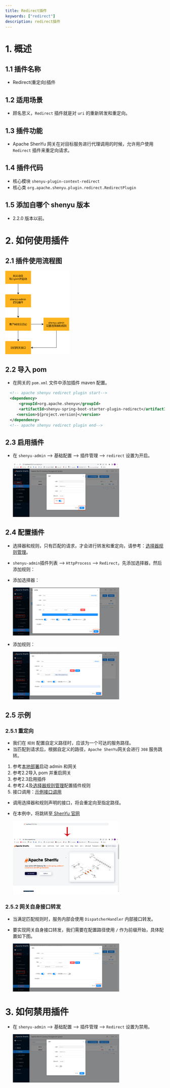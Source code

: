 ```yaml
---
title: Redirect插件
keywords: ["redirect"]
description: redirect插件
---
```


# 1. 概述

## 1.1 插件名称
- Redirect(重定向)插件

## 1.2 适用场景
- 顾名思义，`Redirect` 插件就是对 `uri` 的重新转发和重定向。

## 1.3 插件功能
- Apache ShenYu 网关在对目标服务进行代理调用的时候，允许用户使用 `Redirect` 插件来重定向请求。

## 1.4 插件代码
- 核心模块 ```shenyu-plugin-context-redirect```
- 核心类 ```org.apache.shenyu.plugin.redirect.RedirectPlugin```

## 1.5 添加自哪个 shenyu 版本
- 2.2.0 版本以前。

# 2. 如何使用插件

## 2.1 插件使用流程图

<img align=bottom src="../../../../../../static/img/shenyu/plugin/redirect/redirect-procedure-zh.png" width="40%" height="30%" />

## 2.2 导入 pom
- 在网关的 `pom.xml` 文件中添加插件 maven 配置。
```xml
  <!-- apache shenyu redirect plugin start-->
  <dependency>
      <groupId>org.apache.shenyu</groupId>
      <artifactId>shenyu-spring-boot-starter-plugin-redirect</artifactId>
     <version>${project.version}</version>
  </dependency>
  <!-- apache shenyu redirect plugin end-->
```

## 2.3 启用插件
- 在 `shenyu-admin` --> 基础配置 --> 插件管理 --> `redirect` 设置为开启。

  <img align=bottom src="../../../../../../static/img/shenyu/plugin/redirect/redirect-plugin-enable-zh.png" width="70%" height="60%" />

## 2.4 配置插件
- 选择器和规则，只有匹配的请求，才会进行转发和重定向，请参考：[选择器规则管理](../../user-guide/admin-usage/selector-and-rule)。
- `shenyu-admin`插件列表 --> `HttpProcess` --> `Redirect`，先添加选择器，然后添加规则：
- 添加选择器：

  <img align=bottom src="../../../../../../static/img/shenyu/plugin/redirect/redirect-plugin-forward-rule-zh.png" width="70%" height="60%" />

- 添加规则：

  <img align=bottom src="../../../../../../static/img/shenyu/plugin/redirect/redirect-plugin-rule-zh.png" width="70%" height="60%" />

## 2.5 示例

### 2.5.1 重定向
- 我们在 `规则` 配置自定义路径时，应该为一个可达的服务路径。
- 当匹配到请求后，根据自定义的路径，`Apache ShenYu`网关会进行 `308` 服务跳转。
1. 参考[本地部署](https://shenyu.apache.org/zh/docs/deployment/deployment-local)启动 admin 和网关
2. 参考2.2导入 pom 并重启网关
3. 参考2.3启用插件
4. 参考2.4及[选择器规则管理](../../user-guide/admin-usage/selector-and-rule)配置插件规则
5. 接口调用：[示例接口调用](http://localhost:9195/http)
- 调用选择器和规则声明的接口，将会重定向至指定路径。
- 在本例中，将跳转至[ ShenYu 官网](https://shenyu.apache.org)

  <img align=bottom src="../../../../../../static/img/shenyu/plugin/redirect/redirect.png" width="70%" height="60%" />

### 2.5.2 网关自身接口转发
- 当满足匹配规则时，服务内部会使用 `DispatcherHandler` 内部接口转发。
- 要实现网关自身接口转发，我们需要在配置路径使用 `/` 作为前缀开始，具体配置如下图。

  <img align=bottom src="../../../../../../static/img/shenyu/plugin/redirect/demo2-zh.png" width="70%" height="60%" />

# 3. 如何禁用插件
- 在 `shenyu-admin` --> 基础配置 --> 插件管理 --> `Redirect` 设置为禁用。
  
  <img align=bottom src="../../../../../../static/img/shenyu/plugin/redirect/disable-redirect-plugin-zh.png" width="70%" height="60%" />
